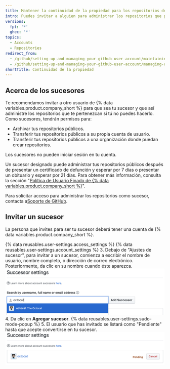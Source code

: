 ```yaml
---
title: Mantener la continuidad de la propiedad para los repositorios de tu cuenta de usuario
intro: Puedes invitar a alguien para administrar los repositorios que pertenezcan a tu usuario si no puedes hacerlo tú mismo.
versions:
  fpt: '*'
  ghec: '*'
topics:
  - Accounts
  - Repositories
redirect_from:
  - /github/setting-up-and-managing-your-github-user-account/maintaining-ownership-continuity-of-your-user-accounts-repositories
  - /github/setting-up-and-managing-your-github-user-account/managing-access-to-your-personal-repositories/maintaining-ownership-continuity-of-your-user-accounts-repositories
shortTitle: Continuidad de la propiedad
---
```


## Acerca de los sucesores

Te recomendamos invitar a otro usuario de {% data variables.product.company_short %} para que sea tu sucesor y que así administre los repositorios que te pertenezcan si tú no puedes hacerlo. Como sucesores, tendrán permisos para:

- Archivar tus repositorios públicos.
- Transferir tus repositorios públicos a su propia cuenta de usuario.
- Transferir tus repositorios públicos a una organización donde puedan crear repositorios.

Los sucesores no pueden iniciar sesión en tu cuenta.

Un sucesor designado puede administrar tus repositorios públicos después de presentar un certificado de defunción y esperar por 7 días o presentar un obituario y esperar por 21 días. Para obtener más información, consulta la sección "[Política de Usuario Finado de {% data variables.product.company_short %}](/free-pro-team@latest/github/site-policy/github-deceased-user-policy)".

Para solicitar acceso para administrar los repositorios como sucesor, contacta a[Soporte de GitHub](https://support.github.com/contact?tags=docs-accounts).

## Invitar un sucesor
La persona que invites para ser tu sucesor deberá tener una cuenta de {% data variables.product.company_short %}.

{% data reusables.user-settings.access_settings %}
{% data reusables.user-settings.account_settings %}
3. Debajo de "Ajustes de sucesor", para invitar a un sucesor, comienza a escribir el nombre de usuario, nombre completo, o dirección de correo electrónico. Posteriormente, da clic en su nombre cuando éste aparezca. ![Campo de bísqueda para invitación de sucesor](/assets/images/help/settings/settings-invite-successor-search-field.png)
4. Da clic en **Agregar sucesor**.
{% data reusables.user-settings.sudo-mode-popup %}
5. El usuario que has invitado se listará como "Pendiente" hasta que acepte convertirse en tu sucesor. ![Invitación de sucesor pendiente](/assets/images/help/settings/settings-pending-successor.png)
